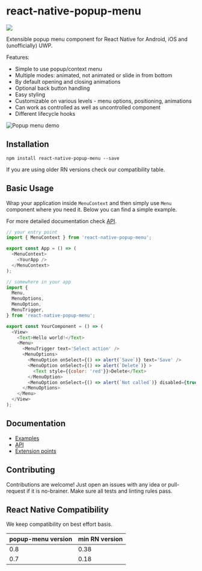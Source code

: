 # react-native-popup-menu
[![](https://img.shields.io/npm/dm/react-native-popup-menu.svg?style=flat-square)](https://www.npmjs.com/package/react-native-popup-menu)

Extensible popup menu component for React Native for Android, iOS and (unofficially) UWP.

Features:
* Simple to use popup/context menu
* Multiple modes: animated, not animated or slide in from bottom
* By default opening and closing animations
* Optional back button handling
* Easy styling
* Customizable on various levels - menu options, positioning, animations
* Can work as controlled as well as uncontrolled component
* Different lifecycle hooks

![Popup menu demo](./android.demo.gif)

## Installation

```
npm install react-native-popup-menu --save
```
If you are using older RN versions check our compatibility table.

## Basic Usage
Wrap your application inside `MenuContext` and then simply use `Menu` component where you need it. Below you can find a simple example.

For more detailed documentation check [API](./doc/api.md).

```js
// your entry point
import { MenuContext } from 'react-native-popup-menu';

export const App = () => (
  <MenuContext>
    <YourApp />
  </MenuContext>
);

// somewhere in your app
import {
  Menu,
  MenuOptions,
  MenuOption,
  MenuTrigger,
} from 'react-native-popup-menu';

export const YourComponent = () => (
  <View>
    <Text>Hello world!</Text>
    <Menu>
      <MenuTrigger text='Select action' />
      <MenuOptions>
        <MenuOption onSelect={() => alert(`Save`)} text='Save' />
        <MenuOption onSelect={() => alert(`Delete`)} >
          <Text style={{color: 'red'}}>Delete</Text>
        </MenuOption>
        <MenuOption onSelect={() => alert(`Not called`)} disabled={true} text='Disabled' />
      </MenuOptions>
    </Menu>
  </View>
);

```

## Documentation

- [Examples](doc/examples.md)
- [API](doc/api.md)
- [Extension points](doc/extensions.md)

## Contributing
Contributions are welcome! Just open an issues with any idea or pull-request if it is no-brainer. Make sure all tests and linting rules pass.

## React Native Compatibility
We keep compatibility on best effort basis.

| popup-menu version | min RN version |
| ------------------ | -------------- |
| 0.8                | 0.38           |
| 0.7                | 0.18           |
